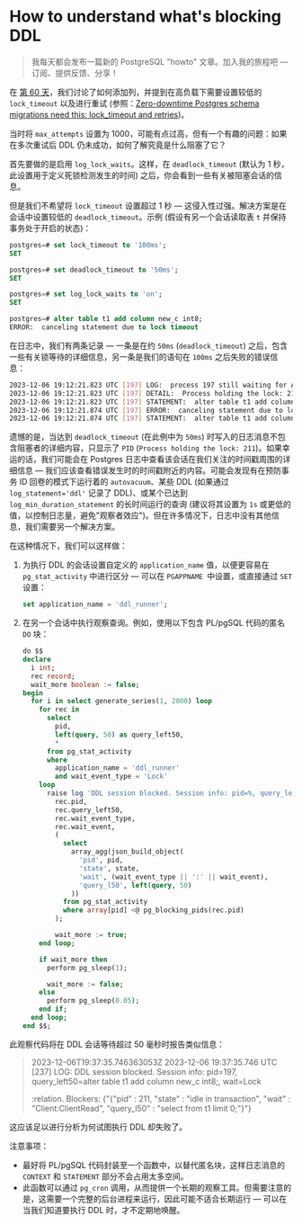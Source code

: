 # How to understand what's blocking DDL

>我每天都会发布一篇新的 PostgreSQL "howto" 文章。加入我的旅程吧 — 订阅、提供反馈、分享！

在 [第 60 天](https://postgres-howto.cn/#/./docs/60)，我们讨论了如何添加列，并提到在高负载下需要设置较低的 `lock_timeout` 以及进行重试 (参照：[Zero-downtime Postgres schema migrations need this: lock_timeout and retries](https://postgres.ai/blog/20210923-zero-downtime-postgres-schema-migrations-lock-timeout-and-retries))。

当时将 `max_attempts` 设置为 1000，可能有点过高，但有一个有趣的问题：如果在多次重试后 DDL 仍未成功，如何了解究竟是什么阻塞了它？

首先要做的是启用 `log_lock_waits`。这样，在 `deadlock_timeout` (默认为 1 秒，此设置用于定义死锁检测发生的时间) 之后，你会看到一些有关被阻塞会话的信息。

但是我们不希望将 `lock_timeout` 设置超过 1 秒 — 这侵入性过强。解决方案是在会话中设置较低的 `deadlock_timeout`。示例 (假设有另一个会话读取表 `t` 并保持事务处于开启的状态)：

```sql
postgres=# set lock_timeout to '100ms';
SET

postgres=# set deadlock_timeout to '50ms';
SET

postgres=# set log_lock_waits to 'on';
SET

postgres=# alter table t1 add column new_c int8;
ERROR:  canceling statement due to lock timeout
```

在日志中，我们有两条记录 — 一条是在约 `50ms` (`deadlock_timeout`) 之后，包含一些有关锁等待的详细信息，另一条是我们的语句在 `100ms` 之后失败的错误信息：

```bash
2023-12-06 19:12:21.823 UTC [197] LOG:  process 197 still waiting for AccessExclusiveLock on relation 16384 of database 13481 after 54.022 ms
2023-12-06 19:12:21.823 UTC [197] DETAIL:  Process holding the lock: 211. Wait queue: 197.
2023-12-06 19:12:21.823 UTC [197] STATEMENT:  alter table t1 add column new_c int8;
2023-12-06 19:12:21.874 UTC [197] ERROR:  canceling statement due to lock timeout
2023-12-06 19:12:21.874 UTC [197] STATEMENT:  alter table t1 add column new_c int8;
```

遗憾的是，当达到 `deadlock_timeout`  (在此例中为 `50ms`) 时写入的日志消息不包含阻塞者的详细内容，只显示了 `PID` (`Process holding the lock: 211`)。如果幸运的话，我们可能会在 Postgres 日志中查看该会话在我们关注的时间戳周围的详细信息 — 我们应该查看错误发生时的时间戳附近的内容。可能会发现有在预防事务 ID 回卷的模式下运行着的 `autovacuum`、某些 DDL (如果通过 `log_statement='ddl'` 记录了 DDL)、或某个已达到 `log_min_duration_statement` 的长时间运行的查询 (建议将其设置为 `1s` 或更低的值，以控制日志量，避免"观察者效应")。但在许多情况下，日志中没有其他信息，我们需要另一个解决方案。

在这种情况下，我们可以这样做：

1. 为执行 DDL 的会话设置自定义的 `application_name` 值，以便更容易在 `pg_stat_activity` 中进行区分 — 可以在 `PGAPPNAME `中设置，或直接通过 `SET` 设置：

   ```sql
   set application_name = 'ddl_runner';
   ```

2. 在另一个会话中执行观察查询。例如，使用以下包含 PL/pgSQL 代码的匿名 `DO` 块：

   ```sql
   do $$
   declare
     i int;
     rec record;
     wait_more boolean := false;
   begin
     for i in select generate_series(1, 2000) loop
       for rec in
         select
           pid,
           left(query, 50) as query_left50,
           *
         from pg_stat_activity
         where
           application_name = 'ddl_runner'
           and wait_event_type = 'Lock'
       loop
         raise log 'DDL session blocked. Session info: pid=%, query_left50=%, wait=%:%. Blockers: %',
           rec.pid,
           rec.query_left50,
           rec.wait_event_type,
           rec.wait_event,
           (
             select
               array_agg(json_build_object(
                 'pid', pid,
                 'state', state,
                 'wait', (wait_event_type || ':' || wait_event),
                 'query_l50', left(query, 50)
               ))
             from pg_stat_activity
             where array[pid] <@ pg_blocking_pids(rec.pid)
           );
   
           wait_more := true;
       end loop;
   
       if wait_more then
         perform pg_sleep(1);
   
         wait_more := false;
       else
         perform pg_sleep(0.05);
       end if;
     end loop;
   end $$;
   ```

此观察代码将在 DDL 会话等待超过 50 毫秒时报告类似信息：

>2023-12-06T19:37:35.746363053Z 2023-12-06 19:37:35.746 UTC [237] LOG:  DDL session blocked. Session info: pid=197, query_left50=alter table t1 add column new_c int8;, wait=Lock
>
>:relation. Blockers: {"{"pid" : 211, "state" : "idle in transaction", "wait" : "Client:ClientRead", "query_l50" : "select from t1 limit 0;"}"}

这应该足以进行分析为何试图执行 DDL 却失败了。

注意事项：

- 最好将 PL/pgSQL 代码封装至一个函数中，以替代匿名块，这样日志消息的 `CONTEXT` 和 `STATEMENT` 部分不会占用太多空间。
- 此函数可以通过 `pg_cron` 调用，从而提供一个长期的观察工具。但需要注意的是，这需要一个完整的后台进程来运行，因此可能不适合长期运行 — 可以在当我们知道要执行 DDL 时，才不定期地唤醒。
